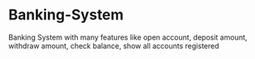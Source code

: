 # Banking-System
Banking System with many features like open account, deposit amount, withdraw amount, check balance, show all accounts registered
